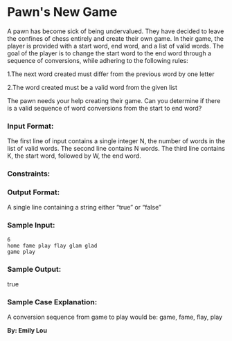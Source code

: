 # Pawn's New Game
A pawn has become sick of being undervalued. They have decided to leave the confines of chess entirely and create their own game. In their game, the player is provided with a start word, end word, and a list of valid words. The goal of the player is to change the start word to the end word through a sequence of conversions, while adhering to the following rules:

1.The next word created must differ from the previous word by one letter

2.The word created must be a valid word from the given list

The pawn needs your help creating their game. Can you determine if there is a valid sequence of word conversions from the start to end word?

### Input Format:
The first line of input contains a single integer N, the number of words in the list of valid words. The second line contains N words. The third line contains K, the start word, followed by W, the end word.

### Constraints:

### Output Format:
A single line containing a string either “true” or “false”

### Sample Input:
```
6
home fame play flay glam glad
game play
```
### Sample Output:
true

### Sample Case Explanation:
A conversion sequence from game to play would be: game, fame, flay, play

**By: Emily Lou**
